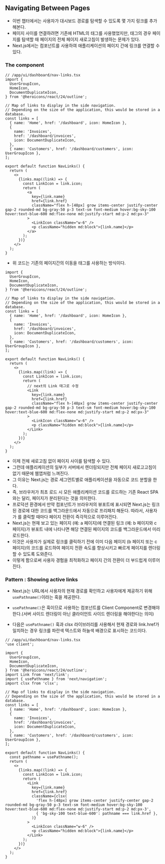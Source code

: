 ## Navigating Between Pages

- 이번 챕터에서는 사용자가 대시보드 경로를 탐색할 수 있도록 몇 가지 링크를 추가해본다.
- 페이지 사이를 연결하려면 기존에 HTML의 <a> 태그를 사용했었지만, <a> 태그의 경우 페이지를 탐색할 때 페이지의 전체 페이지 새로고침이 발생하는 문제가 있다.
- Next.js에서는 <Link /> 컴포넌트를 사용하여 애플리케이션의 페이지 간에 링크를 연결할 수 있다.

### The <Link> component

```tsx
// /app/ui/dashboard/nav-links.tsx
import {
  UserGroupIcon,
  HomeIcon,
  DocumentDuplicateIcon,
} from '@heroicons/react/24/outline';

// Map of links to display in the side navigation.
// Depending on the size of the application, this would be stored in a database.
const links = [
  { name: 'Home', href: '/dashboard', icon: HomeIcon },
  {
    name: 'Invoices',
    href: '/dashboard/invoices',
    icon: DocumentDuplicateIcon,
  },
  { name: 'Customers', href: '/dashboard/customers', icon: UserGroupIcon },
];

export default function NavLinks() {
  return (
    <>
      {links.map((link) => {
        const LinkIcon = link.icon;
        return (
          <a
            key={link.name}
            href={link.href}
            className="flex h-[48px] grow items-center justify-center gap-2 rounded-md bg-gray-50 p-3 text-sm font-medium hover:bg-sky-100 hover:text-blue-600 md:flex-none md:justify-start md:p-2 md:px-3"
          >
            <LinkIcon className="w-6" />
            <p className="hidden md:block">{link.name}</p>
          </a>
        );
      })}
    </>
  );
}
```

- 위 코드는 기존의 페이지간의 이동을 <a> 태그를 사용하는 방식이다.

```tsx
import {
  UserGroupIcon,
  HomeIcon,
  DocumentDuplicateIcon,
} from '@heroicons/react/24/outline';

// Map of links to display in the side navigation.
// Depending on the size of the application, this would be stored in a database.
const links = [
  { name: 'Home', href: '/dashboard', icon: HomeIcon },
  {
    name: 'Invoices',
    href: '/dashboard/invoices',
    icon: DocumentDuplicateIcon,
  },
  { name: 'Customers', href: '/dashboard/customers', icon: UserGroupIcon },
];

export default function NavLinks() {
  return (
    <>
      {links.map((link) => {
        const LinkIcon = link.icon;
        return (
          // next의 Link 태그로 수정
          <Link
            key={link.name}
            href={link.href}
            className="flex h-[48px] grow items-center justify-center gap-2 rounded-md bg-gray-50 p-3 text-sm font-medium hover:bg-sky-100 hover:text-blue-600 md:flex-none md:justify-start md:p-2 md:px-3"
          >
            <LinkIcon className="w-6" />
            <p className="hidden md:block">{link.name}</p>
          </Link>
        );
      })}
    </>
  );
}
```

- 이제 전체 새로고침 없이 페이지 사이를 탐색할 수 있다.
- 그런데 애플리케이션의 일부가 서버에서 렌더링되지만 전체 페이지 새로고고침이 없기 때문에 웹앱처럼 느껴진다.
- 그 이유는 Next.js는 경로 세그먼트별로 애플리케이션을 자동으로 코드 분할을 한다.
- 즉, 브라우저가 최초 로드 시 모든 애플리케이션 코드를 로드하는 기존 React SPA와는 달리, 페이지가 분리된다는 것을 의미한다.
- 프로덕션 환경에서 만약 <Link> 컴포넌트가 브라우저의 뷰포트에 표시되면 Next.js는 링크된 경로에 대한 코드를 백그라운드에서 자동으로 프리패치 해둔다. 따라서, 사용자가 <Link>를 클릭할 때마다 페이지 전환이 즉각적으로 이루어진다.
- Next.js는 현재 보고 있는 페이지 (예: a 페이지)에 연결된 링크 (예: b 페이지와 c 페이지)가 뷰포트 내에 나타나면 해당 연결된 페이지의 코드를 백그라운드에서 미리 로드한다.
- 이것은 사용자가 실제로 링크를 클릭하기 전에 이미 다음 페이지 (b 페이지 또는 c 페이지)의 코드를 로드하여 페이지 전환 속도를 향상시키고 빠르게 페이지를 렌더링할 수 있도록 도와준다.
- 이렇게 함으로써 사용자 경험을 최적화하고 페이지 간의 전환이 더 부드럽게 이루어진다.

### Pattern : Showing active links

- Next.js는 URL에서 사용자의 현재 경로를 확인하고 사용자에게 제공하기 위해 `usePathname()`이라는 훅을 제공한다.
- `usePathname()`은 훅이므로 사용하는 컴포넌트를 Client Component로 변경해야 한다.(서버 사이드 렌더링이 아닌 클라이언트 사이드 렌더링을 해야한다는 의미)

- 다음은 `usePathname()` 훅과 clsx 라이브러리를 사용해서 현재 경로와 link.href가 일치하는 경우 링크를 파란색 텍스트와 하늘색 배경으로 표시하는 코드이다.

```tsx
// /app/ui/dashboard/nav-links.tsx
'use client';

import {
  UserGroupIcon,
  HomeIcon,
  DocumentDuplicateIcon,
} from '@heroicons/react/24/outline';
import Link from 'next/link';
import { usePathname } from 'next/navigation';
import clsx from 'clsx';

// Map of links to display in the side navigation.
// Depending on the size of the application, this would be stored in a database.
const links = [
  { name: 'Home', href: '/dashboard', icon: HomeIcon },
  {
    name: 'Invoices',
    href: '/dashboard/invoices',
    icon: DocumentDuplicateIcon,
  },
  { name: 'Customers', href: '/dashboard/customers', icon: UserGroupIcon },
];

export default function NavLinks() {
  const pathname = usePathname();
  return (
    <>
      {links.map((link) => {
        const LinkIcon = link.icon;
        return (
          <Link
            key={link.name}
            href={link.href}
            className={clsx(
              'flex h-[48px] grow items-center justify-center gap-2 rounded-md bg-gray-50 p-3 text-sm font-medium hover:bg-sky-100 hover:text-blue-600 md:flex-none md:justify-start md:p-2 md:px-3',
              { 'bg-sky-100 text-blue-600': pathname === link.href },
            )}
          >
            <LinkIcon className="w-6" />
            <p className="hidden md:block">{link.name}</p>
          </Link>
        );
      })}
    </>
  );
}
```
